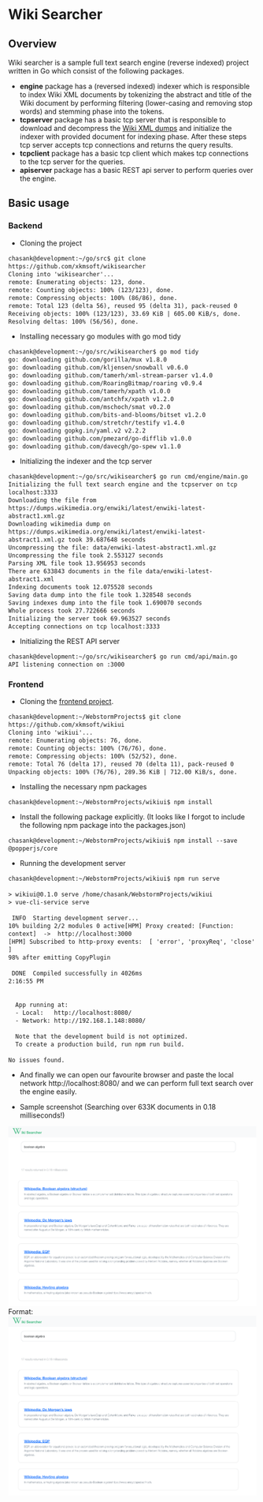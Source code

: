 # Wiki Searcher

## Overview

Wiki searcher is a sample full text search engine (reverse indexed) project written in Go which consist of the following packages.

- **engine** package has a (reversed indexed) indexer which is responsible to index Wiki XML documents by tokenizing the abstract and title of the Wiki document by performing filtering (lower-casing and removing stop words) and stemming phase into the tokens.
- **tcpserver** package has a basic tcp server that is responsible to download and decompress the [Wiki XML dumps](https://dumps.wikimedia.org/) and initialize the indexer with provided document for indexing phase. After these steps tcp server accepts tcp connections and returns the query results.
- **tcpclient** package has a basic tcp client which makes tcp connections to the tcp server for the queries.
- **apiserver** package has a basic REST api server to perform queries over the engine. 

## Basic usage

### Backend

- Cloning the project
```
chasank@development:~/go/src$ git clone https://github.com/xkmsoft/wikisearcher
Cloning into 'wikisearcher'...
remote: Enumerating objects: 123, done.
remote: Counting objects: 100% (123/123), done.
remote: Compressing objects: 100% (86/86), done.
remote: Total 123 (delta 56), reused 95 (delta 31), pack-reused 0
Receiving objects: 100% (123/123), 33.69 KiB | 605.00 KiB/s, done.
Resolving deltas: 100% (56/56), done.
```

- Installing necessary go modules with go mod tidy
```
chasank@development:~/go/src/wikisearcher$ go mod tidy
go: downloading github.com/gorilla/mux v1.8.0
go: downloading github.com/kljensen/snowball v0.6.0
go: downloading github.com/tamerh/xml-stream-parser v1.4.0
go: downloading github.com/RoaringBitmap/roaring v0.9.4
go: downloading github.com/tamerh/xpath v1.0.0
go: downloading github.com/antchfx/xpath v1.2.0
go: downloading github.com/mschoch/smat v0.2.0
go: downloading github.com/bits-and-blooms/bitset v1.2.0
go: downloading github.com/stretchr/testify v1.4.0
go: downloading gopkg.in/yaml.v2 v2.2.2
go: downloading github.com/pmezard/go-difflib v1.0.0
go: downloading github.com/davecgh/go-spew v1.1.0
```

- Initializing the indexer and the tcp server
```
chasank@development:~/go/src/wikisearcher$ go run cmd/engine/main.go 
Initializing the full text search engine and the tcpserver on tcp localhost:3333
Downloading the file from https://dumps.wikimedia.org/enwiki/latest/enwiki-latest-abstract1.xml.gz
Downloading wikimedia dump on https://dumps.wikimedia.org/enwiki/latest/enwiki-latest-abstract1.xml.gz took 39.687648 seconds
Uncompressing the file: data/enwiki-latest-abstract1.xml.gz
Uncompressing the file took 2.553127 seconds
Parsing XML file took 13.956953 seconds
There are 633843 documents in the file data/enwiki-latest-abstract1.xml
Indexing documents took 12.075528 seconds
Saving data dump into the file took 1.328548 seconds
Saving indexes dump into the file took 1.690070 seconds
Whole process took 27.722666 seconds
Initializing the server took 69.963527 seconds
Accepting connections on tcp localhost:3333
```

- Initializing the REST API server
```
chasank@development:~/go/src/wikisearcher$ go run cmd/api/main.go 
API listening connection on :3000

```

### Frontend

- Cloning the [frontend project](https://github.com/xkmsoft/wikiui).
```
chasank@development:~/WebstormProjects$ git clone https://github.com/xkmsoft/wikiui
Cloning into 'wikiui'...
remote: Enumerating objects: 76, done.
remote: Counting objects: 100% (76/76), done.
remote: Compressing objects: 100% (52/52), done.
remote: Total 76 (delta 17), reused 70 (delta 11), pack-reused 0
Unpacking objects: 100% (76/76), 289.36 KiB | 712.00 KiB/s, done.
```

- Installing the necessary npm packages
```
chasank@development:~/WebstormProjects/wikiui$ npm install
```

- Install the following package explicitly. (It looks like I forgot to include the following npm package into the packages.json)
```
chasank@development:~/WebstormProjects/wikiui$ npm install --save @popperjs/core
```

- Running the development server
```
chasank@development:~/WebstormProjects/wikiui$ npm run serve

> wikiui@0.1.0 serve /home/chasank/WebstormProjects/wikiui
> vue-cli-service serve

 INFO  Starting development server...
10% building 2/2 modules 0 active[HPM] Proxy created: [Function: context]  ->  http://localhost:3000
[HPM] Subscribed to http-proxy events:  [ 'error', 'proxyReq', 'close' ]
98% after emitting CopyPlugin

 DONE  Compiled successfully in 4026ms                                                                                                                                                                          2:16:55 PM


  App running at:
  - Local:   http://localhost:8080/ 
  - Network: http://192.168.1.148:8080/

  Note that the development build is not optimized.
  To create a production build, run npm run build.

No issues found.

```
- And finally we can open our favourite browser and paste the local network http://localhost:8080/
and we can perform full text search over the engine easily.

- Sample screenshot (Searching over 633K documents in 0.18 milliseconds!)

![screenshot](https://github.com/xkmsoft/wikisearcher/blob/master/images/frontend.png)
Format: ![screenshot](https://github.com/xkmsoft/wikisearcher/blob/master/images/frontend.png)